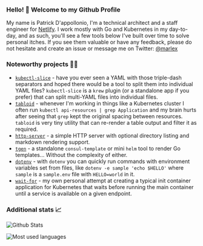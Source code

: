 ### Hello! 👋 Welcome to my Github Profile

My name is Patrick D'appollonio, I'm a technical architect and a staff engineer for [Netlify](https://www.netlify.com/). I work mostly with Go and Kubernetes in my day-to-day, and as such, you'll see a few tools below I've built over time to solve personal itches. If you see them valuable or have any feedback, please do not hesitate and create an issue or message me on Twitter: [@marlex](https://twitter.com/marlex)

### Noteworthy projects 🧑‍💻

* [`kubectl-slice`](https://github.com/patrickdappollonio/kubectl-slice) - have you ever seen a YAML with those triple-dash separators and hoped there would be a tool to split them into individual YAML files? `kubectl-slice` is a `krew` plugin (or a standalone app if you prefer) that can split multi-YAML files into individual files.
* [`tabloid`](https://github.com/patrickdappollonio/tabloid) - whenever I'm working in things like a Kubernetes cluster I often run `kubectl api-resources | grep Application` and my brain hurts after seeing that `grep` kept the original spacing between resources. `tabloid` is very tiny utility that can re-render a table output and filter it as required.
* [`http-server`](https://github.com/patrickdappollonio/http-server) - a simple HTTP server with optional directory listing and markdown rendering support.
* [`tgen`](https://github.com/patrickdappollonio/tgen) - a standalone `consul-template` or mini `helm` tool to render Go templates... Without the complexity of either.
* [`dotenv`](https://github.com/patrickdappollonio/dotenv) - with `dotenv` you can quickly run commands with environment variables set from files, like `dotenv -e sample 'echo $HELLO'` where `sample` is a `sample.env` file with `HELLO=world` in it.
* [`wait-for`](https://github.com/patrickdappollonio/wait-for) - my own personal attempt at creating a typical init container application for Kubernetes that waits before running the main container until a service is available on a given endpoint.

### Additional stats 📈

![Github Stats](https://github-readme-stats.vercel.app/api?username=patrickdappollonio&show_icons=true&theme=transparent)

![Most used languages](https://github-readme-stats.vercel.app/api/top-langs/?username=patrickdappollonio&theme=transparent)

